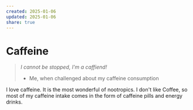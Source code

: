 ```yaml
---
created: 2025-01-06
updated: 2025-01-06
share: true
---
```

# Caffeine

> *I cannot be stopped, I'm a caffiend!*
> - Me, when challenged about my caffeine consumption

I love caffeine. It is the most wonderful of nootropics. I don't like Coffee, so most of my caffeine intake comes in the form of caffeine pills and energy drinks.

